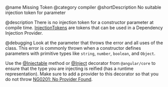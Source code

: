 @name Missing Token
@category compiler
@shortDescription No suitable injection token for parameter

@description
There is no injection token for a constructor parameter at compile time. [InjectionTokens](https://angular.io/api/core/InjectionToken) are tokens that can be used in a Dependency Injection Provider.

@debugging
Look at the parameter that throws the error and all uses of the class. This error is commonly thrown when a constructor defines parameters with primitive types like `string`, `number`, `boolean`, and `Object`.

Use the [@Injectable](https://angular.io/api/core/Injectable) method or [@Inject](https://angular.io/api/core/Inject) decorator from `@angular/core` to ensure that the type you are injecting is reified (has a runtime representation). Make sure to add a provider to this decorator so that you do not throw [NG0201: No Provider Found](https://angular.io/errors/NG0201).